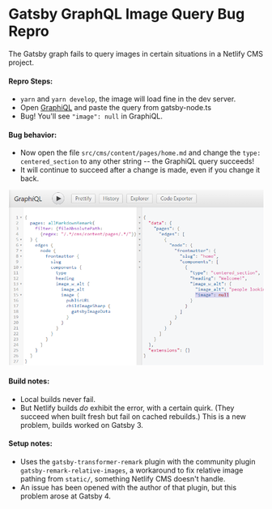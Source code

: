 # Gatsby GraphQL Image Query Bug Repro

The Gatsby graph fails to query images in certain situations in a Netlify CMS project.

#### Repro Steps:

- `yarn` and `yarn develop`, the image will load fine in the dev server.
- Open [GraphiQL](http://localhost:8000/___graphql) and paste the query from gatsby-node.ts
- Bug! You'll see `"image": null` in GraphiQL.

#### Bug behavior:

- Now open the file `src/cms/content/pages/home.md` and change the `type: centered_section`
  to any other string -- the GraphiQL query succeeds!
- It will continue to succeed after a change is made, even if you change it back.

![screenshot](./null-image-bug.png)

#### Build notes:

- Local builds never fail.
- But Netlify builds _do_ exhibit the error, with a certain quirk. (They succeed when built
  fresh but fail on cached rebuilds.) This is a new problem, builds worked on Gatsby 3.

#### Setup notes:

- Uses the `gatsby-transformer-remark` plugin with the community plugin `gatsby-remark-relative-images`,
  a workaround to fix relative image pathing from `static/`, something Netlify CMS doesn't handle.
- An issue has been opened with the author of that plugin, but this problem arose at Gatsby 4.
